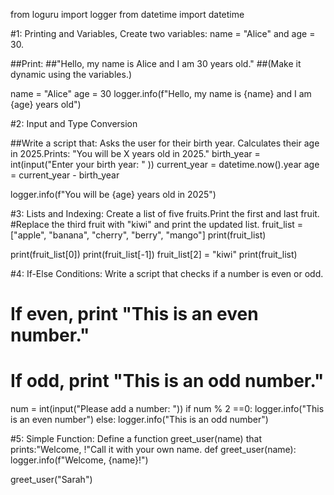 from loguru import logger
from datetime import datetime

#1: Printing and Variables, Create two variables: name = "Alice" and age = 30.

##Print:
##"Hello, my name is Alice and I am 30 years old."
##(Make it dynamic using the variables.)

name = "Alice"
age = 30
logger.info(f"Hello, my name is {name} and I am {age} years old")

#2: Input and Type Conversion

##Write a script that: Asks the user for their birth year. Calculates their age in 2025.Prints: "You will be X years old in 2025."
birth_year = int(input("Enter your birth year: " ))
current_year = datetime.now().year
age = current_year - birth_year

logger.info(f"You will be {age} years old in 2025")

#3: Lists and Indexing: Create a list of five fruits.Print the first and last fruit.
#Replace the third fruit with "kiwi" and print the updated list.
fruit_list = ["apple", "banana", "cherry", "berry", "mango"]
print(fruit_list)

print(fruit_list[0])
print(fruit_list[-1])
fruit_list[2] = "kiwi"
print(fruit_list)

#4: If-Else Conditions: Write a script that checks if a number is even or odd.
# If even, print "This is an even number."
# If odd, print "This is an odd number."

num = int(input("Please add a number: "))
if num % 2 ==0:
    logger.info("This is an even number")
else:
    logger.info("This is an odd number")

#5: Simple Function: Define a function greet_user(name) that prints:"Welcome, <name>!"Call it with your own name.
def greet_user(name):
    logger.info(f"Welcome, {name}!")

greet_user("Sarah")
